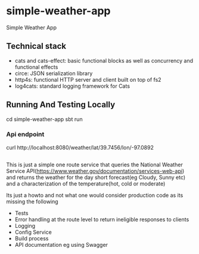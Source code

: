 # simple-weather-app

Simple Weather App

## Technical stack
- cats and cats-effect: basic functional blocks as well as concurrency and functional effects
- circe: JSON serialization library
- http4s: functional HTTP server and client built on top of fs2
- log4cats: standard logging framework for Cats

## Running And Testing Locally
cd simple-weather-app
sbt run

### Api endpoint
curl http://localhost:8080/weather/lat/39.7456/lon/-97.0892

##
This is just a simple one route service that queries the National Weather Service API(https://www.weather.gov/documentation/services-web-api)
and returns the weather for the day short forecast(eg Cloudy, Sunny etc) and a characterization of the temperature(hot, cold or moderate)

Its just a howto and not what one would consider production code as its missing the following
- Tests
- Error handling at the route level to return ineligible responses to clients
- Logging
- Config Service
- Build process
- API documentation eg using Swagger